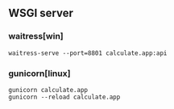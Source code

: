## WSGI server
### waitress[win]
```
waitress-serve --port=8801 calculate.app:api
```

### gunicorn[linux]
```
gunicorn calculate.app
gunicorn --reload calculate.app

```

